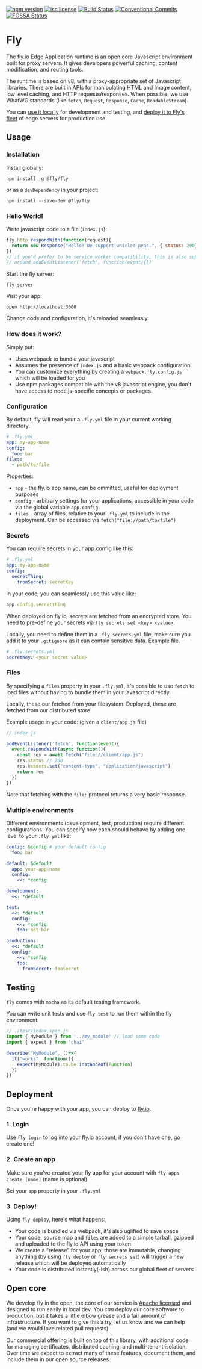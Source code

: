 [![npm version](https://img.shields.io/npm/v/@fly/fly.svg)](https://www.npmjs.com/package/@fly/fly) [![isc license](https://img.shields.io/npm/l/@fly/fly.svg)](https://github.com/superfly/fly/blob/master/LICENSE) [![Build Status](https://travis-ci.org/superfly/fly.svg?branch=master)](https://travis-ci.org/superfly/fly) [![Conventional Commits](https://img.shields.io/badge/Conventional%20Commits-1.0.0-yellow.svg)](https://conventionalcommits.org) [![FOSSA Status](https://app.fossa.io/api/projects/git%2Bgithub.com%2Fsuperfly%2Ffly.svg?type=shield)](https://app.fossa.io/projects/git%2Bgithub.com%2Fsuperfly%2Ffly?ref=badge_shield)

# Fly

The fly.io Edge Application runtime is an open core Javascript environment built for proxy servers. It gives developers powerful caching, content modification, and routing tools.

The runtime is based on v8, with a proxy-appropriate set of Javascript libraries. There are built in APIs for manipulating HTML and Image content, low level caching, and HTTP requests/responses. When possible, we use WhatWG standards (like `fetch`, `Request`, `Response`, `Cache`, `ReadableStream`).

You can [use it locally](#hello-world) for development and testing, and [deploy it to Fly's fleet](#deployment) of edge servers for production use. 

## Usage

### Installation

Install globally:

```
npm install -g @fly/fly
```

or as a `devDependency` in your project:

```
npm install --save-dev @fly/fly
```


### Hello World!

Write javascript code to a file (`index.js`):

```js
fly.http.respondWith(function(request){
  return new Response("Hello! We support whirled peas.", { status: 200})
})
// if you'd prefer to be service worker compatibility, this is also supported:
// around addEventListener('fetch', function(event){})
```

Start the fly server:

```
fly server
```

Visit your app:

```
open http://localhost:3000
```

Change code and configuration, it's reloaded seamlessly.

### How does it work?

Simply put:

- Uses webpack to bundle your javascript
- Assumes the presence of `index.js` and a basic webpack configuration
- You can customize everything by creating a `webpack.fly.config.js` which will be loaded for you
- Use npm packages compatible with the v8 javascript engine, you don't have access to node.js-specific concepts or packages.

### Configuration

By default, fly will read your a `.fly.yml` file in your current working directory.

```yaml
# .fly.yml
app: my-app-name
config:
  foo: bar
files:
  - path/to/file
```

Properties:

- `app` - the fly.io app name, can be ommitted, useful for deployment purposes
- `config` - arbitrary settings for your applications, accessible in your code via the global variable `app.config`
- `files` - array of files, relative to your `.fly.yml` to include in the deployment. Can be accessed via `fetch("file://path/to/file")`

### Secrets

You can require secrets in your app.config like this:

```yaml
# .fly.yml
app: my-app-name
config:
  secretThing:
    fromSecret: secretKey
```

In your code, you can seamlessly use this value like:

```javascript
app.config.secretThing
```

When deployed on fly.io, secrets are fetched from an encrypted store. You need to pre-define your secrets via `fly secrets set <key> <value>`.

Locally, you need to define them in a `.fly.secrets.yml` file, make sure you add it to your `.gitignore` as it can contain sensitive data. Example file.

```yaml
# .fly.secrets.yml
secretKey: <your secret value>
```

### Files

By specifying a `files` property in your `.fly.yml`, it's possible to use `fetch` to load files without having to bundle them in your javascript directly.

Locally, these our fetched from your filesystem. Deployed, these are fetched from our distributed store.

Example usage in your code: (given a `client/app.js` file)

```javascript
// index.js

addEventListener('fetch', function(event){
  event.respondWith(async function(){
    const res = await fetch("file://client/app.js")
    res.status // 200
    res.headers.set("content-type", "application/javascript")
    return res
  })
})
```

Note that fetching with the `file:` protocol returns a very basic response.

### Multiple environments

Different environments (development, test, production) require different configurations. You can specify how each should behave by adding one level to your `.fly.yml` like:

```yaml
config: &config # your default config
  foo: bar

default: &default
  app: your-app-name
  config:
    <<: *config

development:
  <<: *default

test:
  <<: *default
  config:
    <<: *config
    foo: not-bar

production:
  <<: *default
  config:
    <<: *config
    foo:
      fromSecret: fooSecret
```

## Testing

`fly` comes with `mocha` as its default testing framework.

You can write unit tests and use `fly test` to run them within the fly environment:

```javascript
// ./test/index.spec.js
import { MyModule } from '../my_module' // load some code
import { expect } from 'chai'

describe("MyModule", ()=>{
  it("works", function(){
    expect(MyModule).to.be.instanceof(Function)
  })
})
```

## Deployment

Once you're happy with your app, you can deploy to [fly.io](https://fly.io).

### 1. Login

Use `fly login` to log into your fly.io account, if you don't have one, go create one!

### 2. Create an app

Make sure you've created your fly app for your account with `fly apps create [name]` (name is optional)

Set your `app` property in your `.fly.yml`

### 3. Deploy!

Using `fly deploy`, here's what happens:
- Your code is bundled via webpack, it's also uglified to save space
- Your code, source map and `files` are added to a simple tarball, gzipped and uploaded to the fly.io API using your token
- We create a "release" for your app, those are immutable, changing anything (by using `fly deploy` or `fly secrets set`) will trigger a new release which will be deployed automatically
- Your code is distributed instantly(-ish) across our global fleet of servers


## Open core

We develop fly in the open, the core of our service is [Apache licensed](https://github.com/superfly/fly/blob/master/LICENSE) and designed to run easily in local dev. You _can_ deploy our core software to production, but it takes a little elbow grease and a fair amount of infrastructure. If you want to give this a try, let us know and we can help (and we would love related pull requests).

Our commercial offering is built on top of this library, with additional code for managing certificates, distributed caching, and multi-tenant isolation. Over time we expect to extract many of these features, document them, and include them in our open source releases.
